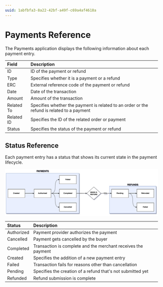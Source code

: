 ```yaml
---
uuid: 1abfbfa3-8a22-42bf-a49f-c69a4af4618a
---
```

# Payments Reference

The Payments application displays the following information about each payment entry.

| Field      | Description                                                                                |
| :--------- | :----------------------------------------------------------------------------------------- |
| ID         | ID of the payment or refund                                                                |
| Type       | Specifies whether it is a payment or a refund                                              |
| ERC        | External reference code of the payment or refund                                           |
| Date       | Date of the transaction                                                                    |
| Amount     | Amount of the transaction                                                                  |
| Related To | Specifies whether the payment is related to an order or the refund is related to a payment |
| Related ID | Specifies the ID of the related order or payment                                           |
| Status     | Specifies the status of the payment or refund                                              |

## Status Reference

Each payment entry has a status that shows its current state in the payment lifecycle. 

![Each payment entry has a status that shows its current state in the payment lifecycle.](./payments-reference/images/01.png)

| Status     | Description                                                   |
| :--------- | :------------------------------------------------------------ |
| Authorized | Payment provider authorizes the payment                       |
| Cancelled  | Payment gets cancelled by the buyer                           |
| Completed  | Transaction is complete and the merchant receives the payment |
| Created    | Specifies the addition of a new payment entry                 |
| Failed     | Transaction fails for reasons other than cancellation         |
| Pending    | Specifies the creation of a refund that's not submitted yet   |
| Refunded   | Refund submission is complete                                 |